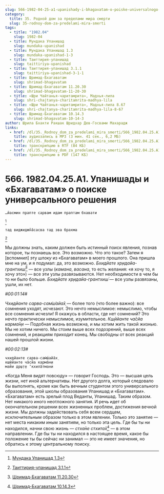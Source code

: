 ```yaml
---
slug: 566-1982-04-25-a1-upanishady-i-bhagavatam-o-poiske-universalnogo-resheniya
category:
  title: 35. Родной дом за пределами мира смерти
  slug: 35-rodnoy-dom-za-predelami-mira-smerti
tags:
  - title: "1982.04"
    slug: 1982-04
  - title: Мундака Упанишад
    slug: mundaka-upanishad
  - title: Мундака Упанишад 1.3
    slug: mundaka-upanishad-1-3
  - title: Таиттирия-упанишад
    slug: taittiriya-upanishad
  - title: Таиттирия-упанишад 3.1.1
    slug: taittiriya-upanishad-3-1-1
  - title: Шримад-Бхагаватам
    slug: shrimad-bhagavatam
  - title: Шримад-Бхагаватам 11.20.30
    slug: shrimad-bhagavatam-11-20-30
  - title: «Шри Чайтанья-чаритамрита», Мадхья-лила
    slug: shri-chajtanya-charitamrita-madhya-lila
  - title: «Шри Чайтанья-чаритамрита», Мадхья-лила 8.67
    slug: shri-chajtanya-charitamrita-madhya-lila-8-67
  - title: Шримад-Бхагаватам 10.14.3
    slug: shrimad-bhagavatam-10-14-3
author: Шрила Бхакти Ракшак Шридхар Дев-Госвами Махарадж
links:
  - href: /dl/35._Rodnoy_dom_za_predelami_mira_smerti/566_1982.04.25.A1_SridharMj_Upanishady_i_Bhagavatam_o_poiske_universalnogo_reshenija.mp3
    title: аудиозапись в MP3 (3 мин. 41 сек., 6,2 МБ)
  - href: /dl/35._Rodnoy_dom_za_predelami_mira_smerti/566_1982.04.25.A1_SridharMj_Upanishady_i_Bhagavatam_o_poiske_universalnogo_reshenija.rtf
    title: транскрипцию в RTF (84 КБ)
  - href: /dl/35._Rodnoy_dom_za_predelami_mira_smerti/566_1982.04.25.A1_SridharMj_Upanishady_i_Bhagavatam_o_poiske_universalnogo_reshenija.pdf
    title: транскрипцию в PDF (147 КБ)
---
```


# 566. 1982.04.25.A1. Упанишады и «Бхагаватам» о поиске универсального решения

    …йасмин прапте сарвам идам праптам бхавати
[^_ftn1]

    тад виджиджн̃а̄сасва тад эва брахма
[^_ftn2]

Мы должны знать, каким должен быть истинный поиск явления, познав которое, ты познаешь все. Это возможно. Что это такое? Затем я [вспомнил] эту *шлоку* из «Бхагаватам» в моего прошлого. Она пришла мне на ум, и я подумал: да, это возможно. *Бхидйате хр̣идайа-грантхиш́*[^_ftn3] — все узлы (*камана*, *васана*, то есть желания: «я хочу то, я хочу это») — все эти узлы развязываются. Нет необходимости в чем бы то ни было больше. *Бхидйате хр̣идайа-грантхиш́* — все узлы развязаны, ушли, их нет.

*#00:01:14#*

*Чхидйанте сарва-сам̇ш́айа̄х̣* — более того (что более важно): все сомнения уходят, исчезают. Это нечто немыслимое: немыслимо, чтобы все сомнения исчезли! Я окажусь в области, где нет сомнений? Это нечто практически немыслимое, изумительное. *Кш̣ӣйанте ча̄сйа карма̄н̣и* — Подобная жизнь возможна, и мы хотим жить такой жизнью. Мы не хотим ничего. Мы стоим выше всех подозрений, выше всех сомнений, и реакциям приходит конец. Мы свободны от всех реакций нашей прошлой жизни.

*#00:02:13#*

    чхидйанте сарва-сам̇ш́айа̄х̣
    кш̣ӣйанте ча̄сйа карма̄н̣и
    майи др̣ш̣т̣е ‘кхила̄тмани

«Когда Меня видят повсюду» — говорит Господь. Это — высшая цель жизни, нет иной альтернативы. Нет другого долга, который следовало бы выполнять, кроме как быть вечным студентом этого универсального образования, этой школы образования Упанишад и «Бхагаватам». «Бхагаватам» есть зрелый плод Веданты, Упанишад. Таким образом. Нет никакого иного неотложного занятия. И речь идет об окончательном решении всех жизненных проблем, достижения вечной жизни. Мы должны задействовать себя всем сердцем, исключительным образом только в этом явлении. Только это занятие — нет места никаким иным занятиям, но только эта цель. Где бы ты ни находился, начни свою жизнь — *стха̄не стхита̄х̣*[^_ftn4] — в этом направлении. Где бы ты ни находился в настоящее время, какое бы положение ты бы сейчас ни занимал — это не имеет значения, но обратись к этому центральному поиску.



[^_ftn1]: [Мундака Упанишад 1.3](../notes/mundaka-upanishad/mundaka-upanishad-1-3.md)

[^_ftn2]: [Таиттирия-упанишад 3.1.1](../notes/taittiriya-upanishad/taittiriya-upanishad-3-1-1.md)

[^_ftn3]: [Шримад-Бхагаватам 11.20.30](../notes/shrimad-bhagavatam/shrimad-bhagavatam-11-20-30.md)

[^_ftn4]: [Шримад-Бхагаватам 10.14.3](../notes/shrimad-bhagavatam/shrimad-bhagavatam-10-14-3.md)
